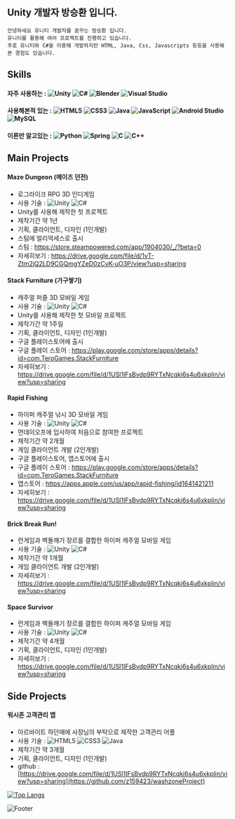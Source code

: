 <!-- ![header](https://capsule-render.vercel.app/api?type=waving&color=auto&height=200&section=header&text=&fontSize=30) -->

## Unity 개발자 방승환 입니다.

```
안녕하세요 유니티 개발자를 꿈꾸는 방승환 입니다.
유니티를 활용해 여러 프로젝트를 진행하고 있습니다.
주로 유니티와 C#을 이용해 개발하지만 HTML, Java, Css, Javascripts 등등을 사용해본 경험도 있습니다.
```
## Skills
#### 자주 사용하는 : ![Unity](https://img.shields.io/badge/unity-%23000000.svg?style=for-the-badge&logo=unity&logoColor=white) ![C#](https://img.shields.io/badge/c%23-%23239120.svg?style=for-the-badge&logo=c-sharp&logoColor=white) ![Blender](https://img.shields.io/badge/blender-%23F5792A.svg?style=for-the-badge&logo=blender&logoColor=white) ![Visual Studio](https://img.shields.io/badge/Visual%20Studio-5C2D91.svg?style=for-the-badge&logo=visual-studio&logoColor=white)

#### 사용해본적 있는 : ![HTML5](https://img.shields.io/badge/html5-%23E34F26.svg?style=for-the-badge&logo=html5&logoColor=white) ![CSS3](https://img.shields.io/badge/css3-%231572B6.svg?style=for-the-badge&logo=css3&logoColor=white) ![Java](https://img.shields.io/badge/java-%23ED8B00.svg?style=for-the-badge&logo=java&logoColor=white) ![JavaScript](https://img.shields.io/badge/javascript-%23323330.svg?style=for-the-badge&logo=javascript&logoColor=%23F7DF1E) ![Android Studio](https://img.shields.io/badge/Android%20Studio-3DDC84.svg?style=for-the-badge&logo=android-studio&logoColor=white) ![MySQL](https://img.shields.io/badge/mysql-%2300f.svg?style=for-the-badge&logo=mysql&logoColor=white)

#### 이론만 알고있는 : ![Python](https://img.shields.io/badge/python-3670A0?style=for-the-badge&logo=python&logoColor=ffdd54) ![Spring](https://img.shields.io/badge/spring-%236DB33F.svg?style=for-the-badge&logo=spring&logoColor=white) ![C](https://img.shields.io/badge/c-%2300599C.svg?style=for-the-badge&logo=c&logoColor=white) ![C++](https://img.shields.io/badge/c++-%2300599C.svg?style=for-the-badge&logo=c%2B%2B&logoColor=white)   
   
   
   

## Main Projects

#### Maze Dungeon (메이즈 던전)
- 로그라이크 RPG 3D 인디게임
- 사용 기술 : ![Unity](https://img.shields.io/badge/unity-%23000000.svg?style=for-the-badge&logo=unity&logoColor=white) ![C#](https://img.shields.io/badge/c%23-%23239120.svg?style=for-the-badge&logo=c-sharp&logoColor=white)
- Unity를 사용해 제작한 첫 프로젝트
- 제작기간 약 1년
- 기획, 클라이언트, 디자인 (1인개발)
- 스팀에 얼리억세스로 출시
- 스팀 :  https://store.steampowered.com/app/1904030/_/?beta=0
- 자세히보기 : https://drive.google.com/file/d/1vT-Ztm2jQ2LD9CGQmgYZeD0zCyK-uO3P/view?usp=sharing

#### Stack Furniture (가구쌓기)
- 캐주얼 퍼즐 3D 모바일 게임
- 사용 기술 : ![Unity](https://img.shields.io/badge/unity-%23000000.svg?style=for-the-badge&logo=unity&logoColor=white) ![C#](https://img.shields.io/badge/c%23-%23239120.svg?style=for-the-badge&logo=c-sharp&logoColor=white)
- Unity를 사용해 제작한 첫 모바일 프로젝트
- 제작기간 약 1주일
- 기획, 클라이언트, 디자인 (1인개발)
- 구글 플레이스토어에 출시
- 구글 플레이 스토어 :  https://play.google.com/store/apps/details?id=com.TeroGames.StackFurniture
- 자세히보기 : https://drive.google.com/file/d/1USl1IFsBvdp9RYTxNcqki6s4u6xkplin/view?usp=sharing

#### Rapid Fishing
- 하이퍼 캐주얼 낚시 3D 모바일 게임
- 사용 기술 : ![Unity](https://img.shields.io/badge/unity-%23000000.svg?style=for-the-badge&logo=unity&logoColor=white) ![C#](https://img.shields.io/badge/c%23-%23239120.svg?style=for-the-badge&logo=c-sharp&logoColor=white)
- 먼데이오프에 입사하여 처음으로 참여한 프로젝트
- 제작기간 약 2개월
- 게임 클라이언트 개발 (2인개발)
- 구글 플레이스토어, 앱스토어에 출시
- 구글 플레이 스토어 :  https://play.google.com/store/apps/details?id=com.TeroGames.StackFurniture
- 앱스토어 : https://apps.apple.com/us/app/rapid-fishing/id1641421211
- 자세히보기 : https://drive.google.com/file/d/1USl1IFsBvdp9RYTxNcqki6s4u6xkplin/view?usp=sharing

#### Brick Break Run!
- 런게임과 벽돌깨기 장르를 결합한 하이퍼 캐주얼 모바일 게임
- 사용 기술 : ![Unity](https://img.shields.io/badge/unity-%23000000.svg?style=for-the-badge&logo=unity&logoColor=white) ![C#](https://img.shields.io/badge/c%23-%23239120.svg?style=for-the-badge&logo=c-sharp&logoColor=white)
- 제작기간 약 1개월
- 게임 클라이언트 개발 (2인개발)
- 자세히보기 : https://drive.google.com/file/d/1USl1IFsBvdp9RYTxNcqki6s4u6xkplin/view?usp=sharing

#### Space Survivor
- 런게임과 벽돌깨기 장르를 결합한 하이퍼 캐주얼 모바일 게임
- 사용 기술 : ![Unity](https://img.shields.io/badge/unity-%23000000.svg?style=for-the-badge&logo=unity&logoColor=white) ![C#](https://img.shields.io/badge/c%23-%23239120.svg?style=for-the-badge&logo=c-sharp&logoColor=white)
- 제작기간 약 4개월
- 기획, 클라이언트, 디자인 (1인개발)
- 자세히보기 : https://drive.google.com/file/d/1USl1IFsBvdp9RYTxNcqki6s4u6xkplin/view?usp=sharing



## Side Projects

#### 워시존 고객관리 앱
- 아르바이트 하던때에 사장님의 부탁으로 제작한 고객관리 어플
- 사용 기술 : ![HTML5](https://img.shields.io/badge/html5-%23E34F26.svg?style=for-the-badge&logo=html5&logoColor=white) ![CSS3](https://img.shields.io/badge/css3-%231572B6.svg?style=for-the-badge&logo=css3&logoColor=white) ![Java](https://img.shields.io/badge/java-%23ED8B00.svg?style=for-the-badge&logo=java&logoColor=white)
- 제작기간 약 3개월
- 기획, 클라이언트, 디자인 (1인개발)
- github : [https://drive.google.com/file/d/1USl1IFsBvdp9RYTxNcqki6s4u6xkplin/view?usp=sharing](https://github.com/z159423/washzoneProject)



[![Top Langs](https://github-readme-stats.vercel.app/api/top-langs/?username=z159423)](https://github.com/z159423/github-readme-stats)

![Footer](https://capsule-render.vercel.app/api?type=waving&color=auto&height=200&section=footer)
